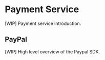# Payment Service
[WIP] Payment service introduction.

## PayPal
[WIP] High level overview of the Paypal SDK.
